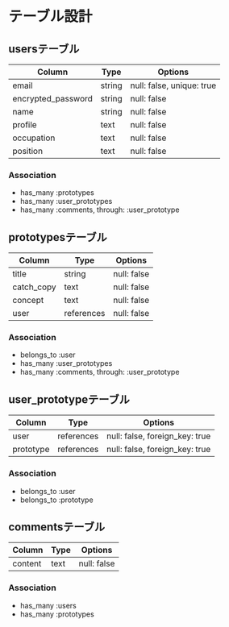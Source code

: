 # テーブル設計

## usersテーブル

| Column             | Type   | Options                        |
| ------------------ | ------ | ------------------------------ |
| email              | string | null: false, unique: true      |
| encrypted_password | string | null: false                    |
| name               | string | null: false                    |
| profile            | text   | null: false                    |
| occupation         | text   | null: false                    |
| position           | text   | null: false                    |

### Association
- has_many :prototypes
- has_many :user_prototypes
- has_many :comments, through: :user_prototype

## prototypesテーブル

| Column             | Type       | Options           |
| ------------------ | ---------- | ----------------- |
| title              | string     | null: false       |
| catch_copy         | text       | null: false       |
| concept            | text       | null: false       |
| user               | references | null: false       |

### Association
- belongs_to :user
- has_many :user_prototypes
- has_many :comments, through: :user_prototype

## user_prototypeテーブル

| Column             | Type       | Options                        |
| ------------------ | ---------- | ------------------------------ |
| user               | references | null: false, foreign_key: true |
| prototype          | references | null: false, foreign_key: true |

### Association
- belongs_to :user
- belongs_to :prototype

## commentsテーブル

| Column       | Type       | Options                        |
| ------------ | ---------- | ------------------------------ |
| content      | text       | null: false                    |

### Association
- has_many :users
- has_many :prototypes

